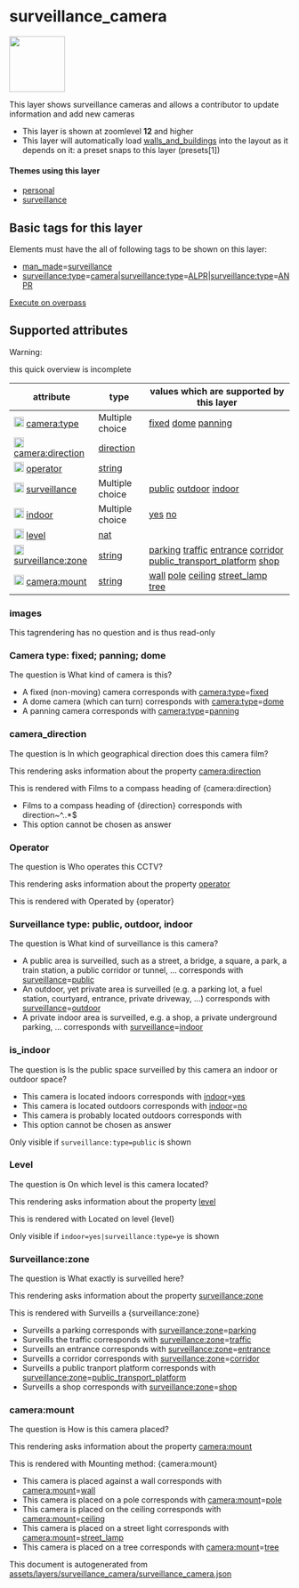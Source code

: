 

 surveillance_camera 
=====================



<img src='https://mapcomplete.osm.be/./assets/themes/surveillance/logo.svg' height="100px"> 

This layer shows surveillance cameras and allows a contributor to update information and add new cameras






  - This layer is shown at zoomlevel **12** and higher
  - This layer will automatically load  [walls_and_buildings](./walls_and_buildings.md)  into the layout as it depends on it:  a preset snaps to this layer (presets[1])




#### Themes using this layer 





  - [personal](https://mapcomplete.osm.be/personal)
  - [surveillance](https://mapcomplete.osm.be/surveillance)




 Basic tags for this layer 
---------------------------



Elements must have the all of following tags to be shown on this layer:



  - <a href='https://wiki.openstreetmap.org/wiki/Key:man_made' target='_blank'>man_made</a>=<a href='https://wiki.openstreetmap.org/wiki/Tag:man_made%3Dsurveillance' target='_blank'>surveillance</a>
  - <a href='https://wiki.openstreetmap.org/wiki/Key:surveillance:type' target='_blank'>surveillance:type</a>=<a href='https://wiki.openstreetmap.org/wiki/Tag:surveillance:type%3Dcamera' target='_blank'>camera</a>|<a href='https://wiki.openstreetmap.org/wiki/Key:surveillance:type' target='_blank'>surveillance:type</a>=<a href='https://wiki.openstreetmap.org/wiki/Tag:surveillance:type%3DALPR' target='_blank'>ALPR</a>|<a href='https://wiki.openstreetmap.org/wiki/Key:surveillance:type' target='_blank'>surveillance:type</a>=<a href='https://wiki.openstreetmap.org/wiki/Tag:surveillance:type%3DANPR' target='_blank'>ANPR</a>


[Execute on overpass](http://overpass-turbo.eu/?Q=%5Bout%3Ajson%5D%5Btimeout%3A90%5D%3B(%20%20%20%20nwr%5B%22man_made%22%3D%22surveillance%22%5D%5B%22surveillance%3Atype%22%3D%22camera%22%5D(%7B%7Bbbox%7D%7D)%3B%0A%20%20%20%20nwr%5B%22man_made%22%3D%22surveillance%22%5D%5B%22surveillance%3Atype%22%3D%22ALPR%22%5D(%7B%7Bbbox%7D%7D)%3B%0A%20%20%20%20nwr%5B%22man_made%22%3D%22surveillance%22%5D%5B%22surveillance%3Atype%22%3D%22ANPR%22%5D(%7B%7Bbbox%7D%7D)%3B%0A)%3Bout%20body%3B%3E%3Bout%20skel%20qt%3B)



 Supported attributes 
----------------------



Warning: 

this quick overview is incomplete



attribute | type | values which are supported by this layer
----------- | ------ | ------------------------------------------
[<img src='https://mapcomplete.osm.be/assets/svg/statistics.svg' height='18px'>](https://taginfo.openstreetmap.org/keys/camera:type#values) [camera:type](https://wiki.openstreetmap.org/wiki/Key:camera:type) | Multiple choice | [fixed](https://wiki.openstreetmap.org/wiki/Tag:camera:type%3Dfixed) [dome](https://wiki.openstreetmap.org/wiki/Tag:camera:type%3Ddome) [panning](https://wiki.openstreetmap.org/wiki/Tag:camera:type%3Dpanning)
[<img src='https://mapcomplete.osm.be/assets/svg/statistics.svg' height='18px'>](https://taginfo.openstreetmap.org/keys/camera:direction#values) [camera:direction](https://wiki.openstreetmap.org/wiki/Key:camera:direction) | [direction](../SpecialInputElements.md#direction) | 
[<img src='https://mapcomplete.osm.be/assets/svg/statistics.svg' height='18px'>](https://taginfo.openstreetmap.org/keys/operator#values) [operator](https://wiki.openstreetmap.org/wiki/Key:operator) | [string](../SpecialInputElements.md#string) | 
[<img src='https://mapcomplete.osm.be/assets/svg/statistics.svg' height='18px'>](https://taginfo.openstreetmap.org/keys/surveillance#values) [surveillance](https://wiki.openstreetmap.org/wiki/Key:surveillance) | Multiple choice | [public](https://wiki.openstreetmap.org/wiki/Tag:surveillance%3Dpublic) [outdoor](https://wiki.openstreetmap.org/wiki/Tag:surveillance%3Doutdoor) [indoor](https://wiki.openstreetmap.org/wiki/Tag:surveillance%3Dindoor)
[<img src='https://mapcomplete.osm.be/assets/svg/statistics.svg' height='18px'>](https://taginfo.openstreetmap.org/keys/indoor#values) [indoor](https://wiki.openstreetmap.org/wiki/Key:indoor) | Multiple choice | [yes](https://wiki.openstreetmap.org/wiki/Tag:indoor%3Dyes) [no](https://wiki.openstreetmap.org/wiki/Tag:indoor%3Dno)
[<img src='https://mapcomplete.osm.be/assets/svg/statistics.svg' height='18px'>](https://taginfo.openstreetmap.org/keys/level#values) [level](https://wiki.openstreetmap.org/wiki/Key:level) | [nat](../SpecialInputElements.md#nat) | 
[<img src='https://mapcomplete.osm.be/assets/svg/statistics.svg' height='18px'>](https://taginfo.openstreetmap.org/keys/surveillance:zone#values) [surveillance:zone](https://wiki.openstreetmap.org/wiki/Key:surveillance:zone) | [string](../SpecialInputElements.md#string) | [parking](https://wiki.openstreetmap.org/wiki/Tag:surveillance:zone%3Dparking) [traffic](https://wiki.openstreetmap.org/wiki/Tag:surveillance:zone%3Dtraffic) [entrance](https://wiki.openstreetmap.org/wiki/Tag:surveillance:zone%3Dentrance) [corridor](https://wiki.openstreetmap.org/wiki/Tag:surveillance:zone%3Dcorridor) [public_transport_platform](https://wiki.openstreetmap.org/wiki/Tag:surveillance:zone%3Dpublic_transport_platform) [shop](https://wiki.openstreetmap.org/wiki/Tag:surveillance:zone%3Dshop)
[<img src='https://mapcomplete.osm.be/assets/svg/statistics.svg' height='18px'>](https://taginfo.openstreetmap.org/keys/camera:mount#values) [camera:mount](https://wiki.openstreetmap.org/wiki/Key:camera:mount) | [string](../SpecialInputElements.md#string) | [wall](https://wiki.openstreetmap.org/wiki/Tag:camera:mount%3Dwall) [pole](https://wiki.openstreetmap.org/wiki/Tag:camera:mount%3Dpole) [ceiling](https://wiki.openstreetmap.org/wiki/Tag:camera:mount%3Dceiling) [street_lamp](https://wiki.openstreetmap.org/wiki/Tag:camera:mount%3Dstreet_lamp) [tree](https://wiki.openstreetmap.org/wiki/Tag:camera:mount%3Dtree)




### images 



This tagrendering has no question and is thus read-only





### Camera type: fixed; panning; dome 



The question is  What kind of camera is this?





  - A fixed (non-moving) camera corresponds with  <a href='https://wiki.openstreetmap.org/wiki/Key:camera:type' target='_blank'>camera:type</a>=<a href='https://wiki.openstreetmap.org/wiki/Tag:camera:type%3Dfixed' target='_blank'>fixed</a>
  - A dome camera (which can turn) corresponds with  <a href='https://wiki.openstreetmap.org/wiki/Key:camera:type' target='_blank'>camera:type</a>=<a href='https://wiki.openstreetmap.org/wiki/Tag:camera:type%3Ddome' target='_blank'>dome</a>
  - A panning camera corresponds with  <a href='https://wiki.openstreetmap.org/wiki/Key:camera:type' target='_blank'>camera:type</a>=<a href='https://wiki.openstreetmap.org/wiki/Tag:camera:type%3Dpanning' target='_blank'>panning</a>




### camera_direction 



The question is  In which geographical direction does this camera film?

This rendering asks information about the property  [camera:direction](https://wiki.openstreetmap.org/wiki/Key:camera:direction) 

This is rendered with  Films to a compass heading of {camera:direction}





  - Films to a compass heading of {direction} corresponds with  direction~^..*$
  - This option cannot be chosen as answer




### Operator 



The question is  Who operates this CCTV?

This rendering asks information about the property  [operator](https://wiki.openstreetmap.org/wiki/Key:operator) 

This is rendered with  Operated by {operator}





### Surveillance type: public, outdoor, indoor 



The question is  What kind of surveillance is this camera?





  - A public area is surveilled, such as a street, a bridge, a square, a park, a train station, a public corridor or tunnel, … corresponds with  <a href='https://wiki.openstreetmap.org/wiki/Key:surveillance' target='_blank'>surveillance</a>=<a href='https://wiki.openstreetmap.org/wiki/Tag:surveillance%3Dpublic' target='_blank'>public</a>
  - An outdoor, yet private area is surveilled (e.g. a parking lot, a fuel station, courtyard, entrance, private driveway, …) corresponds with  <a href='https://wiki.openstreetmap.org/wiki/Key:surveillance' target='_blank'>surveillance</a>=<a href='https://wiki.openstreetmap.org/wiki/Tag:surveillance%3Doutdoor' target='_blank'>outdoor</a>
  - A private indoor area is surveilled, e.g. a shop, a private underground parking, … corresponds with  <a href='https://wiki.openstreetmap.org/wiki/Key:surveillance' target='_blank'>surveillance</a>=<a href='https://wiki.openstreetmap.org/wiki/Tag:surveillance%3Dindoor' target='_blank'>indoor</a>




### is_indoor 



The question is  Is the public space surveilled by this camera an indoor or outdoor space?





  - This camera is located indoors corresponds with  <a href='https://wiki.openstreetmap.org/wiki/Key:indoor' target='_blank'>indoor</a>=<a href='https://wiki.openstreetmap.org/wiki/Tag:indoor%3Dyes' target='_blank'>yes</a>
  - This camera is located outdoors corresponds with  <a href='https://wiki.openstreetmap.org/wiki/Key:indoor' target='_blank'>indoor</a>=<a href='https://wiki.openstreetmap.org/wiki/Tag:indoor%3Dno' target='_blank'>no</a>
  - This camera is probably located outdoors corresponds with  
  - This option cannot be chosen as answer


Only visible if  `surveillance:type=public`  is shown



### Level 



The question is  On which level is this camera located?

This rendering asks information about the property  [level](https://wiki.openstreetmap.org/wiki/Key:level) 

This is rendered with  Located on level {level}



Only visible if  `indoor=yes|surveillance:type=ye`  is shown



### Surveillance:zone 



The question is  What exactly is surveilled here?

This rendering asks information about the property  [surveillance:zone](https://wiki.openstreetmap.org/wiki/Key:surveillance:zone) 

This is rendered with  Surveills a {surveillance:zone}





  - Surveills a parking corresponds with  <a href='https://wiki.openstreetmap.org/wiki/Key:surveillance:zone' target='_blank'>surveillance:zone</a>=<a href='https://wiki.openstreetmap.org/wiki/Tag:surveillance:zone%3Dparking' target='_blank'>parking</a>
  - Surveills the traffic corresponds with  <a href='https://wiki.openstreetmap.org/wiki/Key:surveillance:zone' target='_blank'>surveillance:zone</a>=<a href='https://wiki.openstreetmap.org/wiki/Tag:surveillance:zone%3Dtraffic' target='_blank'>traffic</a>
  - Surveills an entrance corresponds with  <a href='https://wiki.openstreetmap.org/wiki/Key:surveillance:zone' target='_blank'>surveillance:zone</a>=<a href='https://wiki.openstreetmap.org/wiki/Tag:surveillance:zone%3Dentrance' target='_blank'>entrance</a>
  - Surveills a corridor corresponds with  <a href='https://wiki.openstreetmap.org/wiki/Key:surveillance:zone' target='_blank'>surveillance:zone</a>=<a href='https://wiki.openstreetmap.org/wiki/Tag:surveillance:zone%3Dcorridor' target='_blank'>corridor</a>
  - Surveills a public tranport platform corresponds with  <a href='https://wiki.openstreetmap.org/wiki/Key:surveillance:zone' target='_blank'>surveillance:zone</a>=<a href='https://wiki.openstreetmap.org/wiki/Tag:surveillance:zone%3Dpublic_transport_platform' target='_blank'>public_transport_platform</a>
  - Surveills a shop corresponds with  <a href='https://wiki.openstreetmap.org/wiki/Key:surveillance:zone' target='_blank'>surveillance:zone</a>=<a href='https://wiki.openstreetmap.org/wiki/Tag:surveillance:zone%3Dshop' target='_blank'>shop</a>




### camera:mount 



The question is  How is this camera placed?

This rendering asks information about the property  [camera:mount](https://wiki.openstreetmap.org/wiki/Key:camera:mount) 

This is rendered with  Mounting method: {camera:mount}





  - This camera is placed against a wall corresponds with  <a href='https://wiki.openstreetmap.org/wiki/Key:camera:mount' target='_blank'>camera:mount</a>=<a href='https://wiki.openstreetmap.org/wiki/Tag:camera:mount%3Dwall' target='_blank'>wall</a>
  - This camera is placed on a pole corresponds with  <a href='https://wiki.openstreetmap.org/wiki/Key:camera:mount' target='_blank'>camera:mount</a>=<a href='https://wiki.openstreetmap.org/wiki/Tag:camera:mount%3Dpole' target='_blank'>pole</a>
  - This camera is placed on the ceiling corresponds with  <a href='https://wiki.openstreetmap.org/wiki/Key:camera:mount' target='_blank'>camera:mount</a>=<a href='https://wiki.openstreetmap.org/wiki/Tag:camera:mount%3Dceiling' target='_blank'>ceiling</a>
  - This camera is placed on a street light corresponds with  <a href='https://wiki.openstreetmap.org/wiki/Key:camera:mount' target='_blank'>camera:mount</a>=<a href='https://wiki.openstreetmap.org/wiki/Tag:camera:mount%3Dstreet_lamp' target='_blank'>street_lamp</a>
  - This camera is placed on a tree corresponds with  <a href='https://wiki.openstreetmap.org/wiki/Key:camera:mount' target='_blank'>camera:mount</a>=<a href='https://wiki.openstreetmap.org/wiki/Tag:camera:mount%3Dtree' target='_blank'>tree</a>
 

This document is autogenerated from [assets/layers/surveillance_camera/surveillance_camera.json](https://github.com/pietervdvn/MapComplete/blob/develop/assets/layers/surveillance_camera/surveillance_camera.json)